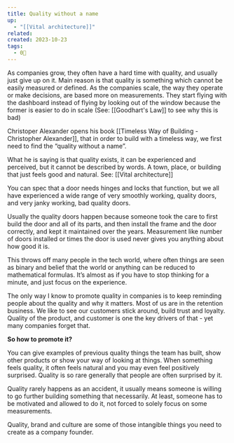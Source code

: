 ```yaml
---
title: Quality without a name
up:
  - "[[Vital architecture]]"
related: 
created: 2023-10-23
tags:
  - 0🌲
---
```

As companies grow, they often have a hard time with quality, and usually just give up on it. Main reason is that quality is something which cannot be easily measured or defined. As the companies scale, the way they operate or make decisions, are based more on measurements. They start flying with the dashboard instead of flying by looking out of the window because the former is easier to do in scale (See: [[Goodhart's Law]] to see why this is bad)

Christoper Alexander opens his book [[Timeless Way of Building - Christopher Alexander]], that in order to build with a timeless way, we first need to find the “quality without a name”. 

What he is saying is that quality exists, it can be experienced and perceived, but it cannot be described by words. A town, place, or building that just feels good and natural. See: [[Vital architecture]]

You can spec that a door needs hinges and locks that function, but we all have experienced a wide range of very smoothly working, quality doors, and very janky working, bad quality doors. 

Usually the quality doors happen because someone took the care to first build the door and all of its parts, and then install the frame and the door correctly, and kept it maintained over the years. Measurement like number of doors installed or times the door is used never gives you anything about how good it is. 

This throws off many people in the tech world, where often things are seen as binary and belief that the world or anything can be reduced to mathematical formulas. It’s almost as if you have to stop thinking for a minute, and just focus on the experience. 

The only way I know to promote quality in companies is to keep reminding people about the quality and why it matters. Most of us are in the retention business. We like to see our customers stick around, build trust and loyalty. Quality of the product, and customer is one the key drivers of that - yet many companies forget that. 

**So how to promote it?** 

You can give examples of previous quality things the team has built, show other products or show your way of looking at things. When something feels quality, it often feels natural and you may even feel positively surprised. Quality is so rare generally that people are often surprised by it. 

Quality rarely happens as an accident, it usually means someone is willing to go further building something that necessarily. At least, someone has to be motivated and allowed to do it, not forced to solely focus on some measurements. 

Quality, brand and culture are some of those intangible things you need to create as a company founder.